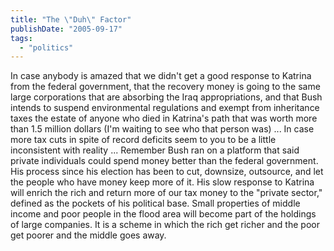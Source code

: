 ```yaml
---
title: "The \"Duh\" Factor"
publishDate: "2005-09-17"
tags: 
  - "politics"
---
```


In case anybody is amazed that we didn't get a good response to Katrina from the federal government, that the recovery money is going to the same large corporations that are absorbing the Iraq appropriations, and that Bush intends to suspend environmental regulations and exempt from inheritance taxes the estate of anyone who died in Katrina's path that was worth more than 1.5 million dollars (I'm waiting to see who that person was) ... In case more tax cuts in spite of record deficits seem to you to be a little inconsistent with reality ... Remember Bush ran on a platform that said private individuals could spend money better than the federal government. His process since his election has been to cut, downsize, outsource, and let the people who have money keep more of it. His slow response to Katrina will enrich the rich and return more of our tax money to the "private sector," defined as the pockets of his political base. Small properties of middle income and poor people in the flood area will become part of the holdings of large companies. It is a scheme in which the rich get richer and the poor get poorer and the middle goes away.
